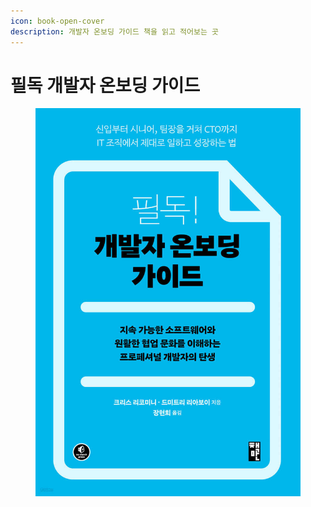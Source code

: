 ```yaml
---
icon: book-open-cover
description: 개발자 온보딩 가이드 책을 읽고 적어보는 곳
---
```


# 필독 개발자 온보딩 가이드

<figure><img src="../../.gitbook/assets/image (3) (1) (1).png" alt=""><figcaption></figcaption></figure>
